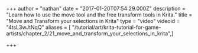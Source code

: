 +++
author = "nathan"
date = "2017-01-20T07:54:29.000Z"
description = "Learn how to use the move tool and the free transform tools in Krita."
title = "Move and Transform your selections in Krita"
type = "video"
videoid = "4tsL3wJtNqQ"
aliases = [ "/tutorial/art/krita-tutorial-for-game-artists/chapter_2/21_move_and_transform_your_selections_in_krita",]

+++